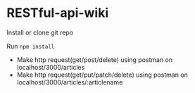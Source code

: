 # RESTful-api-wiki

Install or clone git repo

Run ```npm install```

- Make http request(get/post/delete) using postman on localhost/3000/articles
- Make http request(get/put/patch/delete) using postman on localhost/3000/articles/:articlename
